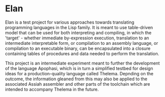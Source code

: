 # Elan
Elan is a test project for various approaches towards translating 
programming languages in the Lisp family. It is meant to use 
table-driven model that can be used for both interpreting and 
compiling, in which the 'target' - whether immediate by-expression
execution, translation to an intermediate interpretable form, or
compilation to an assembly language, or compilation to an executable
binary, can be encapsulated into a closure containing tables of
procedures and data needed to perform the translation.

This project is an intermediate experiment meant to further the development
of the language Apophasi, which is in turn a simplified testbed for
design ideas for a production-quality language called Thelema. 
Depnding on the outcome, the information gleaned from this may also
be applied to the associated Assiah assembler and other parts of
the toolchain which are intended to accompany Thelema in the future.


